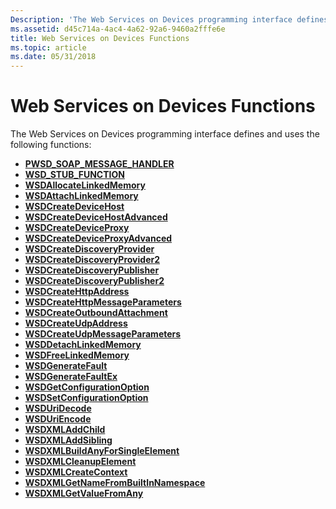 ```yaml
---
Description: 'The Web Services on Devices programming interface defines and uses the following functions:'
ms.assetid: d45c714a-4ac4-4a62-92a6-9460a2fffe6e
title: Web Services on Devices Functions
ms.topic: article
ms.date: 05/31/2018
---
```


# Web Services on Devices Functions

The Web Services on Devices programming interface defines and uses the following functions:

-   [**PWSD\_SOAP\_MESSAGE\_HANDLER**](https://msdn.microsoft.com/en-us/library/Aa386274(v=VS.85).aspx)
-   [**WSD\_STUB\_FUNCTION**](https://msdn.microsoft.com/en-us/library/Aa386626(v=VS.85).aspx)
-   [**WSDAllocateLinkedMemory**](/windows/desktop/api/WsdUtil/nf-wsdutil-wsdallocatelinkedmemory)
-   [**WSDAttachLinkedMemory**](/windows/desktop/api/WsdUtil/nf-wsdutil-wsdattachlinkedmemory)
-   [**WSDCreateDeviceHost**](/windows/desktop/api/WsdHost/nf-wsdhost-wsdcreatedevicehost)
-   [**WSDCreateDeviceHostAdvanced**](/windows/desktop/api/WsdHost/nf-wsdhost-wsdcreatedevicehostadvanced)
-   [**WSDCreateDeviceProxy**](/windows/desktop/api/WsdClient/nf-wsdclient-wsdcreatedeviceproxy)
-   [**WSDCreateDeviceProxyAdvanced**](/windows/desktop/api/WsdClient/nf-wsdclient-wsdcreatedeviceproxyadvanced)
-   [**WSDCreateDiscoveryProvider**](/windows/desktop/api/WsdDisco/nf-wsddisco-wsdcreatediscoveryprovider)
-   [**WSDCreateDiscoveryProvider2**](/windows/desktop/api/WsdDisco/nf-wsddisco-wsdcreatediscoveryprovider2)
-   [**WSDCreateDiscoveryPublisher**](/windows/desktop/api/WsdDisco/nf-wsddisco-wsdcreatediscoverypublisher)
-   [**WSDCreateDiscoveryPublisher2**](/windows/desktop/api/WsdDisco/nf-wsddisco-wsdcreatediscoverypublisher2)
-   [**WSDCreateHttpAddress**](/windows/desktop/api/Wsdbase/nf-wsdbase-wsdcreatehttpaddress)
-   [**WSDCreateHttpMessageParameters**](/windows/desktop/api/Wsdbase/nf-wsdbase-wsdcreatehttpmessageparameters)
-   [**WSDCreateOutboundAttachment**](/windows/desktop/api/WsdAttachment/nf-wsdattachment-wsdcreateoutboundattachment)
-   [**WSDCreateUdpAddress**](/windows/desktop/api/Wsdbase/nf-wsdbase-wsdcreateudpaddress)
-   [**WSDCreateUdpMessageParameters**](/windows/desktop/api/Wsdbase/nf-wsdbase-wsdcreateudpmessageparameters)
-   [**WSDDetachLinkedMemory**](/windows/desktop/api/WsdUtil/nf-wsdutil-wsddetachlinkedmemory)
-   [**WSDFreeLinkedMemory**](/windows/desktop/api/WsdUtil/nf-wsdutil-wsdfreelinkedmemory)
-   [**WSDGenerateFault**](/windows/desktop/api/WsdUtil/nf-wsdutil-wsdgeneratefault)
-   [**WSDGenerateFaultEx**](/windows/desktop/api/WsdUtil/nf-wsdutil-wsdgeneratefaultex)
-   [**WSDGetConfigurationOption**](/windows/desktop/api/WsdUtil/nf-wsdutil-wsdgetconfigurationoption)
-   [**WSDSetConfigurationOption**](/windows/desktop/api/WsdUtil/nf-wsdutil-wsdsetconfigurationoption)
-   [**WSDUriDecode**](/windows/desktop/api/WsdUtil/nf-wsdutil-wsduridecode)
-   [**WSDUriEncode**](/windows/desktop/api/WsdUtil/nf-wsdutil-wsduriencode)
-   [**WSDXMLAddChild**](/windows/desktop/api/WsdUtil/nf-wsdutil-wsdxmladdchild)
-   [**WSDXMLAddSibling**](/windows/desktop/api/WsdUtil/nf-wsdutil-wsdxmladdsibling)
-   [**WSDXMLBuildAnyForSingleElement**](/windows/desktop/api/WsdUtil/nf-wsdutil-wsdxmlbuildanyforsingleelement)
-   [**WSDXMLCleanupElement**](/windows/desktop/api/WsdUtil/nf-wsdutil-wsdxmlcleanupelement)
-   [**WSDXMLCreateContext**](/windows/desktop/api/wsdxml/nf-wsdxml-wsdxmlcreatecontext)
-   [**WSDXMLGetNameFromBuiltInNamespace**](/windows/desktop/api/wsdxml/nf-wsdxml-wsdxmlgetnamefrombuiltinnamespace)
-   [**WSDXMLGetValueFromAny**](/windows/desktop/api/WsdUtil/nf-wsdutil-wsdxmlgetvaluefromany)

 

 



